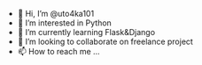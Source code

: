 - 👋 Hi, I’m @uto4ka101
- 👀 I’m interested in Python 
- 🌱 I’m currently learning Flask&Django
- 💞️ I’m looking to collaborate on freelance project
- 📫 How to reach me ...

<!---
uto4ka101/uto4ka101 is a ✨ special ✨ repository because its `README.md` (this file) appears on your GitHub profile.
You can click the Preview link to take a look at your changes.
--->
